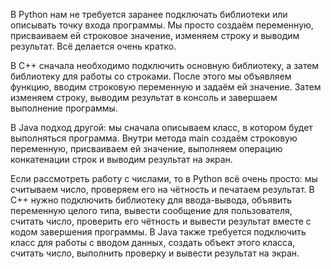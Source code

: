  В Python нам не требуется заранее подключать библиотеки или описывать точку входа программы. Мы просто создаём переменную, присваиваем ей строковое значение, изменяем строку и выводим результат. Всё делается очень кратко.

В C++ сначала необходимо подключить основную библиотеку, а затем библиотеку для работы со строками. После этого мы объявляем функцию, вводим строковую переменную и задаём ей значение. Затем изменяем строку, выводим результат в консоль и завершаем выполнение программы.

В Java подход другой: мы сначала описываем класс, в котором будет выполняться программа. Внутри метода main создаём строковую переменную, присваиваем ей значение, выполняем операцию конкатенации строк и выводим результат на экран.

Если рассмотреть работу с числами, то в Python всё очень просто: мы считываем число, проверяем его на чётность и печатаем результат. В C++ нужно подключить библиотеку для ввода-вывода, объявить переменную целого типа, вывести сообщение для пользователя, считать число, проверить его чётность и вывести результат вместе с кодом завершения программы. В Java также требуется подключить класс для работы с вводом данных, создать объект этого класса, считать число, выполнить проверку и вывести результат на экран.
